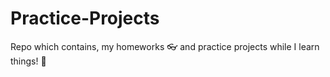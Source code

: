 # Practice-Projects
Repo which contains, my homeworks :eyeglasses: and practice projects while I learn things! :rocket:

